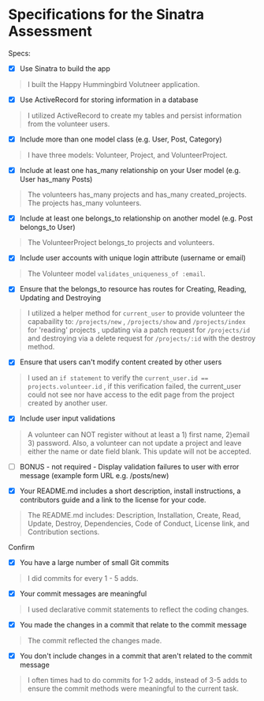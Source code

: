 # Specifications for the Sinatra Assessment

Specs:

- [x] Use Sinatra to build the app

> I built the Happy Hummingbird Volutneer application.

- [x] Use ActiveRecord for storing information in a database

> I utilized ActiveRecord to create my tables and persist information from the volunteer users.

- [x] Include more than one model class (e.g. User, Post, Category)

> I have three models: Volunteer, Project, and VolunteerProject.

- [x] Include at least one has_many relationship on your User model (e.g. User has_many Posts)

> The volunteers has_many projects and has_many created_projects. The projects has_many volunteers.

- [x] Include at least one belongs_to relationship on another model (e.g. Post belongs_to User)

> The VolunteerProject belongs_to projects and volunteers.

- [x] Include user accounts with unique login attribute (username or email)

> The Volunteer model `validates_uniqueness_of :email`.

- [x] Ensure that the belongs_to resource has routes for Creating, Reading, Updating and Destroying

> I utilized a helper method for `current_user` to provide volunteer the capabaility to: `/projects/new` , `/projects/show` and `/projects/index` for 'reading' projects , updating via a patch request for `/projects/id` and destroying via a delete request for `/projects/:id` with the destroy method.

- [x] Ensure that users can't modify content created by other users

> I used an `if statement` to verify the `current_user.id == projects.volunteer.id` , if this verification failed, the current_user could not see nor have access to the edit page from the project created by another user.

- [x] Include user input validations

> A volunteer can NOT register without at least a 1) first name, 2)email 3) password. Also, a volunteer can not update a project and leave either the name or date field blank. This update will not be accepted.

- [ ] BONUS - not required - Display validation failures to user with error message (example form URL e.g. /posts/new)

- [x] Your README.md includes a short description, install instructions, a contributors guide and a link to the license for your code.

> The README.md includes: Description, Installation, Create, Read, Update, Destroy, Dependencies, Code of Conduct, License link, and Contribution sections.

Confirm

- [x] You have a large number of small Git commits

> I did commits for every 1 - 5 adds.

- [x] Your commit messages are meaningful

> I used declarative commit statements to reflect the coding changes.

- [x] You made the changes in a commit that relate to the commit message

> The commit reflected the changes made.

- [x] You don't include changes in a commit that aren't related to the commit message

> I often times had to do commits for 1-2 adds, instead of 3-5 adds to ensure the commit methods were meaningful to the current task.
